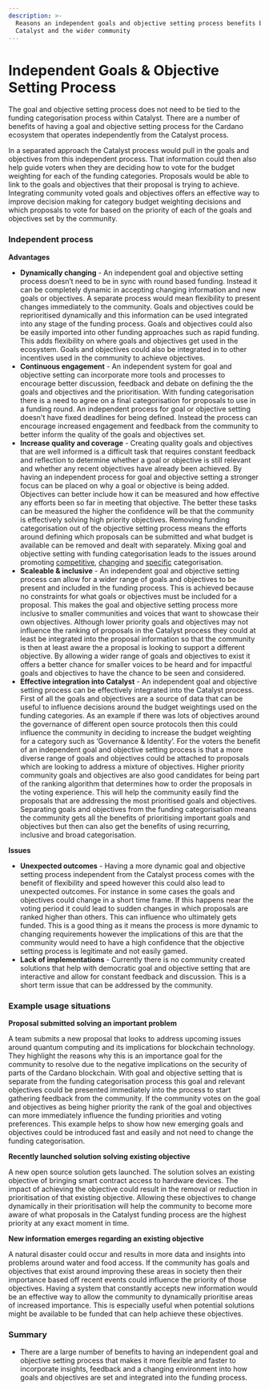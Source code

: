 ```yaml
---
description: >-
  Reasons an independent goals and objective setting process benefits both
  Catalyst and the wider community
---
```


# Independent Goals & Objective Setting Process

The goal and objective setting process does not need to be tied to the funding categorisation process within Catalyst. There are a number of benefits of having a goal and objective setting process for the Cardano ecosystem that operates independently from the Catalyst process.&#x20;



In a separated approach the Catalyst process would pull in the goals and objectives from this independent process. That information could then also help guide voters when they are deciding how to vote for the budget weighting for each of the funding categories. Proposals would be able to link to the goals and objectives that their proposal is trying to achieve. Integrating community voted goals and objectives offers an effective way to improve decision making for category budget weighting decisions and which proposals to vote for based on the priority of each of the goals and objectives set by the community.



### Independent process



**Advantages**

* **Dynamically changing** - An independent goal and objective setting process doesn’t need to be in sync with round based funding. Instead it can be completely dynamic in accepting changing information and new goals or objectives. A separate process would mean flexibility to present changes immediately to the community. Goals and objectives could be reprioritised dynamically and this information can be used integrated into any stage of the funding process. Goals and objectives could also be easily imported into other funding approaches such as rapid funding. This adds flexibility on where goals and objectives get used in the ecosystem. Goals and objectives could also be integrated in to other incentives used in the community to achieve objectives.
* **Continuous engagement** - An independent system for goal and objective setting can incorporate more tools and processes to encourage better discussion, feedback and debate on defining the the goals and objectives and the prioritisation. With funding categorisation there is a need to agree on a final categorisation for proposals to use in a funding round. An independent process for goal or objective setting doesn't have fixed deadlines for being defined. Instead the process can encourage increased engagement and feedback from the community to better inform the quality of the goals and objectives set.
* **Increase quality and coverage** - Creating quality goals and objectives that are well informed is a difficult task that requires constant feedback and reflection to determine whether a goal or objective is still relevant and whether any recent objectives have already been achieved. By having an independent process for goal and objective setting a stronger focus can be placed on why a goal or objective is being added. Objectives can better include how it can be measured and how effective any efforts been so far in meeting that objective. The better these tasks can be measured the higher the confidence will be that the community is effectively solving high priority objectives. Removing funding categorisation out of the objective setting process means the efforts around defining which proposals can be submitted and what budget is available can be removed and dealt with separately. Mixing goal and objective setting with funding categorisation leads to the issues around promoting [competitive](broken-reference), [changing](broken-reference) and [specific](broken-reference) categorisation.
* **Scaleable & inclusive** - An independent goal and objective setting process can allow for a wider range of goals and objectives to be present and included in the funding process. This is achieved because no constraints for what goals or objectives must be included for a proposal.  This makes the goal and objective setting process more inclusive to smaller communities and voices that want to showcase their own objectives. Although lower priority goals and objectives may not influence the ranking of proposals in the Catalyst process they could at least be integrated into the proposal information so that the community is then at least aware the a proposal is looking to support a different objective. By allowing a wider range of goals and objectives to exist it offers a better chance for smaller voices to be heard and for impactful goals and objectives to have the chance to be seen and considered.
* **Effective integration into Catalyst** - An independent goal and objective setting process can be effectively integrated into the Catalyst process. First of all the goals and objectives are a source of data that can be useful to influence decisions around the budget weightings used on the funding categories. As an example if there was lots of objectives around the governance of different open source protocols then this could influence the community in deciding to increase the budget weighting for a category such as ‘Governance & Identity’. For the voters the benefit of an independent goal and objective setting process is that a more diverse range of goals and objectives could be attached to proposals which are looking to address a mixture of objectives. Higher priority community goals and objectives are also good candidates for being part of the ranking algorithm that determines how to order the proposals in the voting experience. This will help the community easily find the proposals that are addressing the most prioritised goals and objectives. Separating goals and objectives from the funding categorisation means the community gets all the benefits of prioritising important goals and objectives but then can also get the benefits of using recurring, inclusive and broad categorisation.



**Issues**

* **Unexpected outcomes** - Having a more dynamic goal and objective setting process independent from the Catalyst process comes with the benefit of flexibility and speed however this could also lead to unexpected outcomes. For instance in some cases the goals and objectives could change in a short time frame. If this happens near the voting period it could lead to sudden changes in which proposals are ranked higher than others. This can influence who ultimately gets funded. This is a good thing as it means the process is more dynamic to changing requirements however the implications of this are that the community would need to have a high confidence that the objective setting process is legitimate and not easily gamed.
* **Lack of implementations** - Currently there is no community created solutions that help with democratic goal and objective setting that are interactive and allow for constant feedback and discussion. This is a short term issue that can be addressed by the community.



### Example usage situations



**Proposal submitted solving an important problem**

A team submits a new proposal that looks to address upcoming issues around quantum computing and its implications for blockchain technology. They highlight the reasons why this is an importance goal for the community to resolve due to the negative implications on the security of parts of the Cardano blockchain. With goal and objective setting that is separate from the funding categorisation process this goal and relevant objectives could be presented immediately into the process to start gathering feedback from the community. If the community votes on the goal and objectives as being higher priority the rank of the goal and objectives can more immediately influence the funding priorities and voting preferences. This example helps to show how new emerging goals and objectives could be introduced fast and easily and not need to change the funding categorisation.



**Recently launched solution solving existing objective**

A new open source solution gets launched. The solution solves an existing objective of bringing smart contract access to hardware devices. The impact of achieving the objective could result in the removal or reduction in prioritisation of that existing objective. Allowing these objectives to change dynamically in their prioritisation will help the community to become more aware of what proposals in the Catalyst funding process are the highest priority at any exact moment in time.



**New information emerges regarding an existing objective**

A natural disaster could occur and results in more data and insights into problems around water and food access. If the community has goals and objectives that exist around improving these areas in society then their importance based off recent events could influence the priority of those objectives. Having a system that constantly accepts new information would be an effective way to allow the community to dynamically prioritise areas of increased importance. This is especially useful when potential solutions might be available to be funded that can help achieve these objectives.



### Summary

* There are a large number of benefits to having an independent goal and objective setting process that makes it more flexible and faster to incorporate insights, feedback and a changing environment into how goals and objectives are set and integrated into the funding process.
